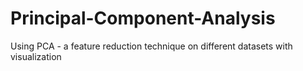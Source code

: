 # Principal-Component-Analysis
Using PCA - a feature reduction technique on different datasets with visualization
